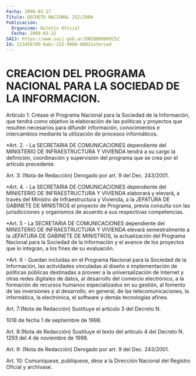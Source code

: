 ```yaml
---
Fecha: 2000-03-17
Título: DECRETO NACIONAL 252/2000
Publicación:
  Organismo: Boletín Oficial
  Fecha: 2000-03-22
SAIJ: https://www.saij.gob.ar/DN20000000252
Id: 123456789-0abc-252-0000-0002soterced
---
```

# CREACION DEL PROGRAMA NACIONAL PARA LA SOCIEDAD DE LA INFORMACION.

<a id="1"></a>
Artículo 1: Créase el Programa Nacional para  la  Sociedad de  la Información,  que  tendrá  como  objetivo  la  elaboración  de  las políticas  y  proyectos  que  resulten necesarios para difundir información, conocimientos e intercambios  mediante la utilización de procesos informáticos.

<a id="2"></a>
*Art. 2. - La SECRETARIA DE COMUNICACIONES dependiente del MINISTERIO DE INFRAESTRUCTURA Y VIVIENDA tendrá a su cargo la definición, coordinación y supervisión del programa que se crea por el artículo precedente.

<a id="3"></a>
Art.  3: (Nota de Redacción) Derogado por art. 9 del Dec. 243/2001.

<a id="4"></a>
*Art. 4. - La SECRETARIA DE COMUNICACIONES dependiente del MINISTERIO DE INFRAESTRUCTURA Y VIVIENDA elaborará y elevará, a través del Ministro de Infraestructura y Vivienda, a la JEFATURA DE GABINETE DE MINISTROS el proyecto de Programa, previa consulta con las jurisdicciones y organismos de acuerdo a sus respectivas competencias.

<a id="5"></a>
*Art. 5 - La SECRETARIA DE COMUNICACIONES dependiente del MINISTERIO DE INFRAESTRUCTURA Y VIVIENDA elevará semestralmente a la JEFATURA DE GABINETE DE MINISTROS, la actualización del Programa Nacional para la Sociedad de la Información y el avance de los proyectos que lo integran, a los fines de su evaluación.

<a id="6"></a>
*Art. 6 - Quedan incluidas en el Programa Nacional para la Sociedad de la Información, las actividades vinculadas al diseño e implementación de políticas públicas destinadas a proveer a la universalización de Internet y otras redes digitales de datos, al desarrollo del comercio electrónico, a la formación de recursos humanos especializados en su gestión, al fomento de las inversiones y al desarrollo, en general, de las telecomunicaciones, la informática, la electrónica, el software y demás tecnologías afines.

<a id="7"></a>
Art. 7:(Nota de Redacción) Sustituye el artículo 3 del Decreto N.

1018 de fecha 1 de septiembre de 1998.

<a id="8"></a>
Art. 8:(Nota de Redacción) Sustituye el texto del artículo 4 del Decreto N. 1293 del 4 de noviembre de 1998.

<a id="9"></a>
Art.  9: (Nota de Redacción) Derogado por art. 9 del Dec. 243/2001.

<a id="10"></a>
Art. 10: Comuníquese, publíquese,  dése  a  la Dirección Nacional del  Registro  Oficial  y  archívase.